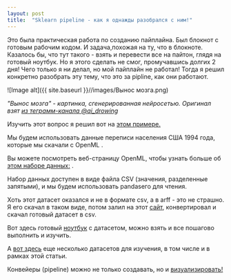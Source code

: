 ```yaml
---
layout: post
title:  "Sklearn pipeline - как я однажды разобрался с ним!"
---
```


Это была практическая работа по созданию пайплайна. Был блокнот с готовым рабочим кодом. И задача,похожая на ту, что в блокноте. Казалось бы, что тут такого - взять и перевести все на пайтон, глядя на готовый ноутбук. Но я этого сделать не смог, промучавшись долгих 2 дня! Чего только я ни делал, но мой пайплайн не работал! Тогда я решил конкретно разобрать эту тему, что это за pipline, как они работают.

![Image alt]({{ site.baseurl }}//images/Вынос мозга.png)

*"Вынос мозга" - картинка, сгенерированная нейросетью. Оригинал взят [из теграмм-канала @ai_drowing](https://web.telegram.org/z/#-1664452970)*

Изучить этот вопрос я решил вот на [этом примере.](https://inria.github.io/scikit-learn-mooc/python_scripts/01_tabular_data_exploration.html)

Мы будем использовать данные переписи населения США 1994 года, которые мы скачали с OpenML .

Вы можете посмотреть веб-страницу OpenML, чтобы узнать больше об [этом наборе данных:](http://www.openml.org/d/1590) .

Набор данных доступен в виде файла CSV (значения, разделенные запятыми), и мы будем использовать pandasего для чтения.

Хоть этот датасет оказался и не в формате csv, а в arff - это не страшно. Я его скачал в таком виде, потом залил на этот [сайт](https://pulipulichen.github.io/jieba-js/weka/arff2csv/), конвертировал и скачал готовый датасет в csv.

Вот здесь готовый [ноутбук](https://github.com/UzunDemir/ds-intro-my-lerning/tree/main/Sklearn%20Pipeline%20-%20%D0%BA%D0%B0%D0%BA%20%D1%8F%20%D0%BE%D0%B4%D0%BD%D0%B0%D0%B6%D0%B4%D1%8B%20%D1%80%D0%B0%D0%B7%D0%BE%D0%B1%D1%80%D0%B0%D0%BB%D1%81%D1%8F%20%D1%81%20%D0%BD%D0%B8%D0%BC) с датасетом, можно взять и все пошагово выполнить и изучить.

А [вот здесь](https://github.com/INRIA/scikit-learn-mooc/tree/main/datasets) еще несколько датасетов для изучения, в том числе и в рамках этой статьи.

Конвейеры (pipeline) можно не только создавать, но и [визуализировать!](https://scikit-learn.org/stable/auto_examples/miscellaneous/plot_pipeline_display.html#displaying-a-pipeline-chaining-multiple-preprocessing-steps-classifier)
